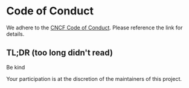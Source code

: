# Code of Conduct

We adhere to the [CNCF Code of Conduct](https://github.com/cncf/foundation/blob/main/code-of-conduct.md). Please reference the link for details.

## TL;DR (too long didn't read)

Be kind

Your participation is at the discretion of the maintainers of this project.
